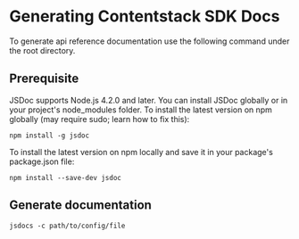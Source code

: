 # Generating Contentstack SDK Docs
To generate api reference documentation use the following command under the root directory.
## Prerequisite
JSDoc supports Node.js 4.2.0 and later. You can install JSDoc globally or in your project's node_modules folder. 
To install the latest version on npm globally (may require sudo; learn how to fix this):

```npm install -g jsdoc```

To install the latest version on npm locally and save it in your package's package.json file:

```npm install --save-dev jsdoc```

## Generate documentation

```jsdocs -c path/to/config/file```